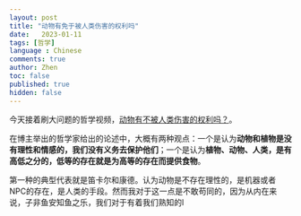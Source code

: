 ```yaml
---
layout: post
title: "动物有免于被人类伤害的权利吗"
date:   2023-01-11
tags: [哲学]
language : Chinese
comments: true
author: Zhen
toc: false
published: true
hidden: false
---
```

今天接着刷大问题的哲学视频，[动物有不被人类伤害的权利吗？](https://youtu.be/VunTApdKiqk)。

在博主举出的哲学家给出的论述中，大概有两种观点：一个是认为**动物和植物是没有理性和情感的，我们没有义务去保护他们**；一个是认为**植物、动物、人类，是有高低之分的，低等的存在就是为高等的存在而提供食物**。

第一种的典型代表就是笛卡尔和康德。认为动物是不存在理性的，是机器或者NPC的存在，是人类的手段。然而我对于这一点是不敢苟同的，因为从内在来说，子非鱼安知鱼之乐，我们对于有着我们熟知的l
<!--stackedit_data:
eyJoaXN0b3J5IjpbMTY5MjE0NzkyNCwxNjIxMDY2NzQyXX0=
-->